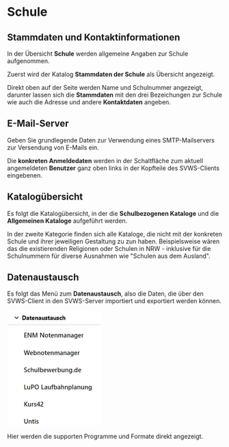 # Schule

## Stammdaten und Kontaktinformationen
In der Übersicht **Schule** werden allgemeine Angaben zur Schule aufgenommen.

Zuerst wird der Katalog **Stammdaten der Schule** als Übersicht angezeigt.

Direkt oben auf der Seite werden Name und Schulnummer angezeigt, darunter lassen sich die **Stammdaten** mit den drei Bezeichungen zur Schule wie auch die Adresse und andere **Kontaktdaten** angeben.

## E-Mail-Server

Geben Sie grundlegende Daten zur Verwendung eines SMTP-Mailservers zur Versendung von E-Mails ein.

Die **konkreten Anmeldedaten** werden in der Schaltfläche zum aktuell angemeldeten **Benutzer** ganz oben links in der Kopfteile des SVWS-Clients eingebenen.

## Katalogübersicht

Es folgt die Katalogübersicht, in der die **Schulbezogenen Kataloge** und die **Allgemeinen Kataloge** aufgeführt werden.

In der zweite Kategorie finden sich alle Kataloge, die nicht mit der konkreten Schule und ihrer jeweiligen Gestaltung zu zun haben. Beispielsweise wären das die existierenden Religionen oder Schulen in NRW - inklusive für die Schulnummern für diverse Ausnahmen wie "Schulen aus dem Ausland".

## Datenaustausch

Es folgt das Menü zum **Datenaustausch**, also die Daten, die über den SVWS-Client in den SVWS-Server importiert und exportiert werden können. 

![Weitere Unterpunkte im Bereich "Schule"](./graphics/SVWS_schule_datenaustausch.png "Rufen Sie weitere Untermenüs auf, die für die Verwaltung der Datenbank relevant sind.")

Hier werden die supporten Programme und Formate direkt angezeigt.




